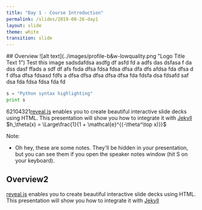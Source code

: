 ```yaml
---
title: "Day 1 - Course Introduction"
permalink: /slides/2019-08-26-day1
layout: slide
theme: white
transition: slide
---
```


<section data-markdown>
## Overview
![alt text](../images/profile-b&w-lowquality.png "Logo Title Text 1") Test this image sadsdafdsa asdfg df asfd fd a adfs das dsfasa f da dss dasf ffads a sdf df afs fsda dfsa fdsa fdsa dfsa dfa dfs afdsa fda dfsa d f dfsa dfsa fdsasd fdfs a dfsa dfsa dfsa dfsa dfsa fda fdsfa dsa fdsafd saf dsa fda fdsa fdsa fda fd	


```python
s = "Python syntax highlighting"
print s
```

62104321[reveal.js](https://github.com/hakimel/reveal.js/) enables you to create
beautiful interactive slide decks using HTML. This presentation will show you
how to integrate it with [Jekyll](http://jekyllrb.com/) $h_\theta(x) = \Large\frac{1}{1 + \mathcal{e}^{(-\theta^\top x)}}$

Note:
* Oh hey, these are some notes. They'll be hidden in your presentation, but you can see them if you open the speaker notes window (hit S on your keyboard).

</section>

<section data-markdown>
	
	
## Overview2

[reveal.js](https://github.com/hakimel/reveal.js/) enables you to create
beautiful interactive slide decks using HTML. This presentation will show you
how to integrate it with [Jekyll](http://jekyllrb.com/)
</section>
